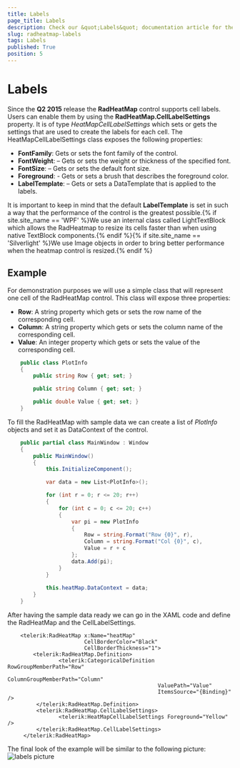 ```yaml
---
title: Labels
page_title: Labels
description: Check our &quot;Labels&quot; documentation article for the RadHeatMap {{ site.framework_name }} control.
slug: radheatmap-labels
tags: Labels
published: True
position: 5
---
```


# Labels

Since the __Q2 2015__ release the __RadHeatMap__ control supports cell labels. Users can enable them by using the __RadHeatMap.CellLabelSettings__ property. It is of type *HeatMapCellLabelSettings* which sets or gets the settings that are used to create the labels for each cell. The HeatMapCellLabelSettings class exposes the following properties:

* __FontFamily__: Gets or sets the font family of the control.
* __FontWeight__: – Gets or sets the weight or thickness of the specified font.
* __FontSize__: – Gets or sets the default font size.
* __Foreground__: - Gets or sets a brush that describes the foreground color. 
* __LabelTemplate__: – Gets or sets a DataTemplate that is applied to the labels.

It is important to keep in mind that the default __LabelTemplate__ is set in such a way that the performance of the control is the greatest possible.{% if site.site_name == 'WPF' %}We use an internal class called LightTextBlock which allows the RadHeatmap to resize its cells faster than when using native TextBlock components.{% endif %}{% if site.site_name == 'Silverlight' %}We use Image objects in order to bring better performance when the heatmap control is resized.{% endif %}

## Example

For demonstration purposes we will use a simple class that will represent one cell of the RadHeatMap control. This class will expose three properties:

* __Row__: А string property which gets or sets the row name of the corresponding cell.
* __Column__: А string property which gets or sets the column name of the corresponding cell.
* __Value__: Аn integer property which gets or sets the value of the corresponding cell.


```C#
	public class PlotInfo
	{
		public string Row { get; set; }

		public string Column { get; set; }

		public double Value { get; set; }
	}
```

To fill the RadHeatMap with sample data we can create a list of *PlotInfo* objects and set it as DataContext of the control. 
	

```C#
	public partial class MainWindow : Window
    {
        public MainWindow()
        {
            this.InitializeComponent(); 

            var data = new List<PlotInfo>();

            for (int r = 0; r <= 20; r++)
            {
                for (int c = 0; c <= 20; c++)
                {
                    var pi = new PlotInfo
                    {
                        Row = string.Format("Row {0}", r),
                        Column = string.Format("Col {0}", c),
                        Value = r + c
                    };
                    data.Add(pi);
                }
            }
			
            this.heatMap.DataContext = data;
        }
    } 
```

After having the sample data ready we can go in the XAML code and define the RadHeatMap and the CellLabelSettings.


```XAML
	<telerik:RadHeatMap x:Name="heatMap"
						CellBorderColor="Black"
						CellBorderThickness="1">
		<telerik:RadHeatMap.Definition>
				<telerik:CategoricalDefinition RowGroupMemberPath="Row"
											   ColumnGroupMemberPath="Column"
											   ValuePath="Value"
											   ItemsSource="{Binding}" />
		 </telerik:RadHeatMap.Definition>
		 <telerik:RadHeatMap.CellLabelSettings>
				<telerik:HeatMapCellLabelSettings Foreground="Yellow" />
		 </telerik:RadHeatMap.CellLabelSettings>		
	 </telerik:RadHeatMap>
```
	 
The final look of the example will be similar to the following picture:
![labels picture](images/RadHeatMap_labels_01.png)